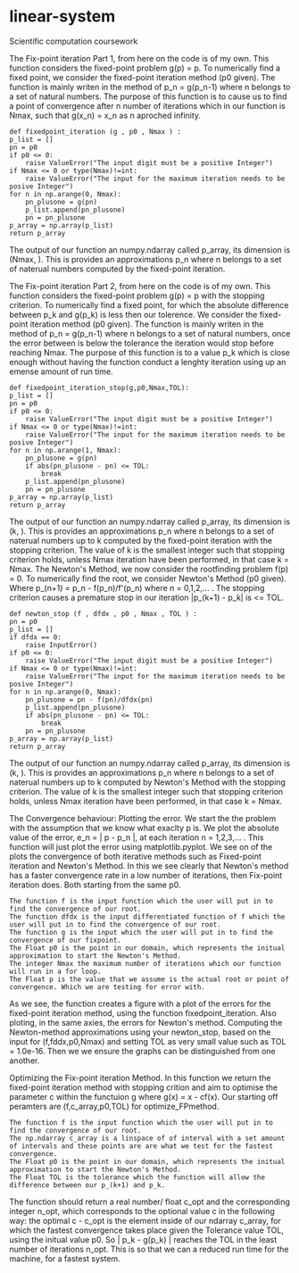 # linear-system
Scientific computation coursework
  
The Fix-point iteration Part 1, from here on the code is of my own. This function considers the fixed-point problem g(p) = p. To numerically find a fixed point, we consider the fixed-point iteration method (p0 given). The function is mainly writen in the method of p_n = g(p_n-1) where n belongs to a set of natural numbers. The purpose of this function is to cause us to find a point of convergence after n number of iterations which in our function is Nmax, such that g(x_n) = x_n as n aproched infinity.

    def fixedpoint_iteration (g , p0 , Nmax ) :
    p_list = []
    pn = p0
    if p0 <= 0:
        raise ValueError("The input digit must be a positive Integer")
    if Nmax <= 0 or type(Nmax)!=int:
        raise ValueError("The input for the maximum iteration needs to be posive Integer")
    for n in np.arange(0, Nmax):
        pn_plusone = g(pn)
        p_list.append(pn_plusone)
        pn = pn_plusone
    p_array = np.array(p_list)
    return p_array
      
  The output of our function an numpy.ndarray called p_array, its dimension is (Nmax, ). This is provides an approximations p_n where n belongs to a 
  set of naterual numbers computed by the fixed-point iteration.
  
The Fix-point iteration Part 2, from here on the code is of my own. This function considers the fixed-point problem g(p) = p with the stopping criterion. To numerically find a fixed point, for which the absolute difference between  p_k and g(p_k) is less then our tolerence. We consider the fixed-point iteration method (p0 given). The function is mainly writen in the method of p_n = g(p_n-1) where n belongs to a set of natural numbers, once the error between is below the tolerance the iteration would stop before reaching Nmax. The purpose of this function is to a value p_k which is close enough without having the function conduct a lenghty iteration using up an emense amount of run time.

    def fixedpoint_iteration_stop(g,p0,Nmax,TOL):
    p_list = []
    pn = p0
    if p0 <= 0:
        raise ValueError("The input digit must be a positive Integer")
    if Nmax <= 0 or type(Nmax)!=int:
        raise ValueError("The input for the maximum iteration needs to be posive Integer")
    for n in np.arange(1, Nmax):
        pn_plusone = g(pn)
        if abs(pn_plusone - pn) <= TOL:
            break 
        p_list.append(pn_plusone)
        pn = pn_plusone
    p_array = np.array(p_list)
    return p_array
    
  The output of our function an numpy.ndarray called p_array, its dimension is (k, ). This is provides an approximations p_n where n belongs to a 
  set of naterual numbers up to k computed by the fixed-point iteration with the stopping criterion. The value of k is the smallest integer such that stopping
  criterion holds, unless Nmax iteration have been performed, in that case k = Nmax. The Newton's Method, we now consider the rootfinding problem f(p) = 0. To
  numerically find the root, we consider Newton's Method (p0 given). Where p_(n+1) = p_n - f(p_n)/f'(p_n) where n = 0,1,2,... . The stopping criterion 
  causes a premature stop in our iteration |p_(k+1) - p_k| is <= TOL.

    def newton_stop (f , dfdx , p0 , Nmax , TOL ) :
    pn = p0
    p_list = []
    if dfdx == 0:
        raise InputError()
    if p0 <= 0:
        raise ValueError("The input digit must be a positive Integer")
    if Nmax <= 0 or type(Nmax)!=int:
        raise ValueError("The input for the maximum iteration needs to be posive Integer")
    for n in np.arange(0, Nmax):
        pn_plusone = pn - f(pn)/dfdx(pn)
        p_list.append(pn_plusone)
        if abs(pn_plusone - pn) <= TOL:
            break 
        pn = pn_plusone
    p_array = np.array(p_list)
    return p_array
    
  The output of our function an numpy.ndarray called p_array, its dimension is (k, ). This is provides an approximations p_n where n belongs to a 
  set of naterual numbers up to k computed by Newton's Method with the stopping criterion. The value of k is the smallest integer such that stopping
  criterion holds, unless Nmax iteration have been performed, in that case k = Nmax.
  
The Convergence behaviour: Plotting the error. We start the the problem with the assumption that we know what exaclty p is. We plot the absolute value of the error, 
e_n = | p - p_n |, at each iteration n = 1,2,3,... . This function will just plot the error using matplotlib.pyplot. We see on of the plots the convergence of both iterative methods such as Fixed-point iteration and Newton's Method. In this we see clearly that Newton's method has a faster convergence rate in a low number of iterations, then Fix-point iteration does. Both starting from the same p0. 

    The function f is the input function which the user will put in to find the convergence of our root.
    The function dfdx is the input differentiated function of f which the user will put in to find the convergence of our root.
    The function g is the input which the user will put in to find the convergence of our fixpoint.
    The Float p0 is the point in our domain, which represents the initual approximation to start the Newton's Method. 
    The integer Nmax the maximum number of iterations which our function will run in a for loop.
    The Float p is the value that we assume is the actual root or point of convergence. Which we are testing for error with.
    
  As we see, the function creates a figure with a plot of the errors for the fixed-point iteration method, using the function fixedpoint_iteration. Also ploting,
  in the same axies, the errors for Newton's method. Computing the Newton-method approximations using your newton_stop, based on the input for (f,fddx,p0,Nmax)
  and setting TOL as very small value such as TOL = 1.0e-16. Then we we ensure the graphs can be distinguished from one another.
  
 Optimizing the Fix-point iteration Method. In this function we return the fixed-point iteration method with stopping crition and aim to optimise the parameter c
 within the functuion g where g(x) = x - cf(x). Our starting off peramters are (f,c_array,p0,TOL) for optimize_FPmethod. 
    
    The function f is the input function which the user will put in to find the convergence of our root.
    The np.ndarray c_array is a linspace of of interval with a set amount of intervals and these points are are what we test for the fastest convergence. 
    The Float p0 is the point in our domain, which represents the initual approximation to start the Newton's Method. 
    The Float TOL is the tolerance which the function will allow the difference between our p_(k+1) and p_k.
    
   The function should return a real number/ float c_opt and the corresponding integer n_opt, which corresponds to the optional value c in the following way:
   the optimal c - c_opt is the element inside of our ndarray c_array, for which the fastest convergence takes place given the Tolerance value TOL, using the 
   initual value p0. So | p_k - g(p_k) | reaches the TOL in the least number of iterations n_opt. This is so that we can a reduced run time for the machine,
   for a fastest system.
    
  
  
  
  
  
  
  
  
  
  
  
  
  
